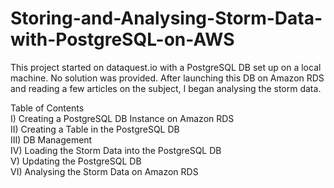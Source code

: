 # Storing-and-Analysing-Storm-Data-with-PostgreSQL-on-AWS
This project started on dataquest.io with a PostgreSQL DB set up on a local machine. No solution was provided.  After launching this DB on Amazon RDS and reading a few articles on the subject, I began analysing the storm data.  

Table of Contents  
I) Creating a PostgreSQL DB Instance on Amazon RDS  
II) Creating a Table in the PostgreSQL DB  
III) DB Management  
IV) Loading the Storm Data into the PostgreSQL DB  
V) Updating the PostgreSQL DB  
VI) Analysing the Storm Data on Amazon RDS
